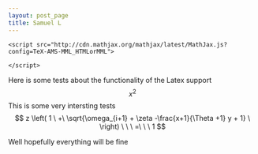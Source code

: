```yaml
---
layout: post_page
title: Samuel L
---
```

```
<script src="http://cdn.mathjax.org/mathjax/latest/MathJax.js?config=TeX-AMS-MML_HTMLorMML">

</script>
```
Here is some tests about the functionality of the Latex support
$$ x^2 $$ This is some very intersting tests
$$
z \left( 1 \ +\ \sqrt{\omega_{i+1} + \zeta -\frac{x+1}{\Theta +1} y + 1} 
\ \right)
\ \ \ =\ \ \ 1
$$

Well hopefully everything will be fine
